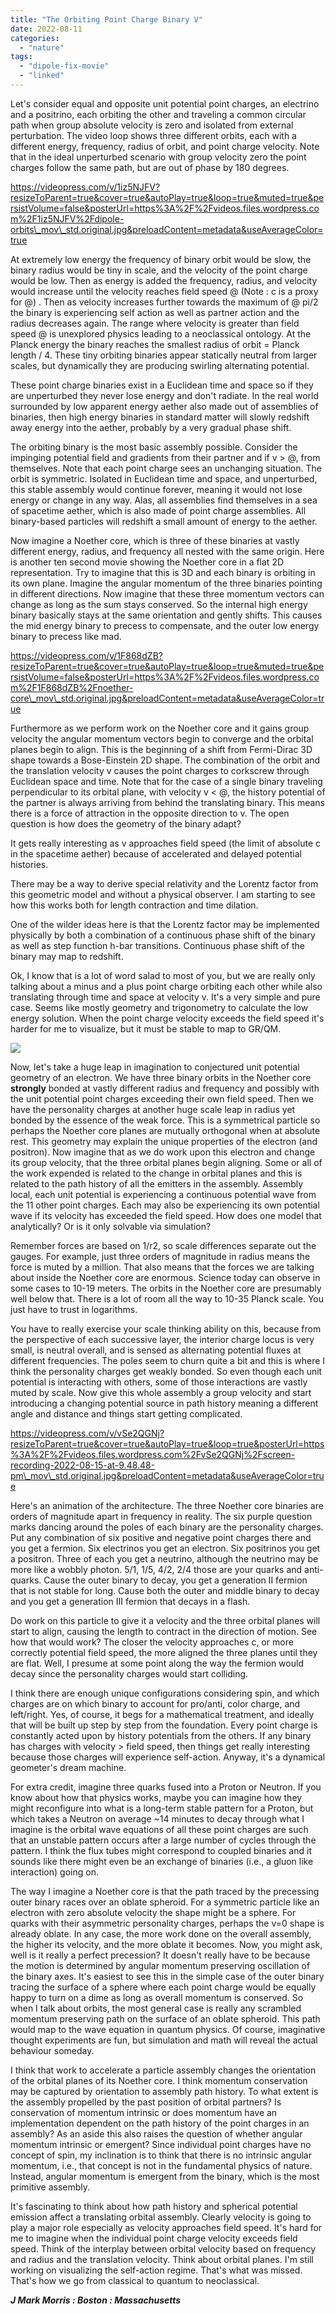 ```yaml
---
title: "The Orbiting Point Charge Binary V"
date: 2022-08-11
categories: 
  - "nature"
tags: 
  - "dipole-fix-movie"
  - "linked"
---
```


Let's consider equal and opposite unit potential point charges, an electrino and a positrino, each orbiting the other and traveling a common circular path when group absolute velocity is zero and isolated from external perturbation. The video loop shows three different orbits, each with a different energy, frequency, radius of orbit, and point charge velocity. Note that in the ideal unperturbed scenario with group velocity zero the point charges follow the same path, but are out of phase by 180 degrees.

https://videopress.com/v/1iz5NJFV?resizeToParent=true&cover=true&autoPlay=true&loop=true&muted=true&persistVolume=false&posterUrl=https%3A%2F%2Fvideos.files.wordpress.com%2F1iz5NJFV%2Fdipole-orbits\_mov\_std.original.jpg&preloadContent=metadata&useAverageColor=true

At extremely low energy the frequency of binary orbit would be slow, the binary radius would be tiny in scale, and the velocity of the point charge would be low. Then as energy is added the frequency, radius, and velocity would increase until the velocity reaches field speed @ (Note : c is a proxy for @) . Then as velocity increases further towards the maximum of @ pi/2 the binary is experiencing self action as well as partner action and the radius decreases again. The range where velocity is greater than field speed @ is unexplored physics leading to a neoclassical ontology. At the Planck energy the binary reaches the smallest radius of orbit = Planck length / 4. These tiny orbiting binaries appear statically neutral from larger scales, but dynamically they are producing swirling alternating potential.

These point charge binaries exist in a Euclidean time and space so if they are unperturbed they never lose energy and don't radiate. In the real world surrounded by low apparent energy aether also made out of assemblies of binaries, then high energy binaries in standard matter will slowly redshift away energy into the aether, probably by a very gradual phase shift.

The orbiting binary is the most basic assembly possible. Consider the impinging potential field and gradients from their partner and if v > @, from themselves. Note that each point charge sees an unchanging situation. The orbit is symmetric. Isolated in Euclidean time and space, and unperturbed, this stable assembly would continue forever, meaning it would not lose energy or change in any way. Alas, all assemblies find themselves in a sea of spacetime aether, which is also made of point charge assemblies. All binary-based particles will redshift a small amount of energy to the aether.

Now imagine a Noether core, which is three of these binaries at vastly different energy, radius, and frequency all nested with the same origin. Here is another ten second movie showing the Noether core in a flat 2D representation. Try to imagine that this is 3D and each binary is orbiting in its own plane. Imagine the angular momentum of the three binaries pointing in different directions. Now imagine that these three momentum vectors can change as long as the sum stays conserved. So the internal high energy binary basically stays at the same orientation and gently shifts. This causes the mid energy binary to precess to compensate, and the outer low energy binary to precess like mad.

https://videopress.com/v/1F868dZB?resizeToParent=true&cover=true&autoPlay=true&loop=true&muted=true&persistVolume=false&posterUrl=https%3A%2F%2Fvideos.files.wordpress.com%2F1F868dZB%2Fnoether-core\_mov\_std.original.jpg&preloadContent=metadata&useAverageColor=true

Furthermore as we perform work on the Noether core and it gains group velocity the angular momentum vectors begin to converge and the orbital planes begin to align. This is the beginning of a shift from Fermi-Dirac 3D shape towards a Bose-Einstein 2D shape. The combination of the orbit and the translation velocity v causes the point charges to corkscrew through Euclidean space and time. Note that for the case of a single binary traveling perpendicular to its orbital plane, with velocity v < @, the history potential of the partner is always arriving from behind the translating binary. This means there is a force of attraction in the opposite direction to v. The open question is how does the geometry of the binary adapt?

It gets really interesting as v approaches field speed (the limit of absolute c in the spacetime aether) because of accelerated and delayed potential histories.

There may be a way to derive special relativity and the Lorentz factor from this geometric model and without a physical observer. I am starting to see how this works both for length contraction and time dilation.

One of the wilder ideas here is that the Lorentz factor may be implemented physically by both a combination of a continuous phase shift of the binary as well as step function h-bar transitions. Continuous phase shift of the binary may map to redshift.

Ok, I know that is a lot of word salad to most of you, but we are really only talking about a minus and a plus point charge orbiting each other while also translating through time and space at velocity v. It's a very simple and pure case. Seems like mostly geometry and trigonometry to calculate the low energy solution. When the point charge velocity exceeds the field speed it's harder for me to visualize, but it must be stable to map to GR/QM.

![](images/electron-geometry.png)

Now, let's take a huge leap in imagination to conjectured unit potential geometry of an electron. We have three binary orbits in the Noether core **strongly** bonded at vastly different radius and frequency and possibly with the unit potential point charges exceeding their own field speed. Then we have the personality charges at another huge scale leap in radius yet bonded by the essence of the weak force. This is a symmetrical particle so perhaps the Noether core planes are mutually orthogonal when at absolute rest. This geometry may explain the unique properties of the electron (and positron). Now imagine that as we do work upon this electron and change its group velocity, that the three orbital planes begin aligning. Some or all of the work expended is related to the change in orbital planes and this is related to the path history of all the emitters in the assembly. Assembly local, each unit potential is experiencing a continuous potential wave from the 11 other point charges. Each may also be experiencing its own potential wave if its velocity has exceeded the field speed. How does one model that analytically? Or is it only solvable via simulation?

Remember forces are based on 1/r2, so scale differences separate out the gauges. For example, just three orders of magnitude in radius means the force is muted by a million. That also means that the forces we are talking about inside the Noether core are enormous. Science today can observe in some cases to 10\-19 meters. The orbits in the Noether core are presumably well below that. There is a lot of room all the way to 10\-35 Planck scale. You just have to trust in logarithms.

You have to really exercise your scale thinking ability on this, because from the perspective of each successive layer, the interior charge locus is very small, is neutral overall, and is sensed as alternating potential fluxes at different frequencies. The poles seem to churn quite a bit and this is where I think the personality charges get weakly bonded. So even though each unit potential is interacting with others, some of those interactions are vastly muted by scale. Now give this whole assembly a group velocity and start introducing a changing potential source in path history meaning a different angle and distance and things start getting complicated.

https://videopress.com/v/vSe2QGNj?resizeToParent=true&cover=true&autoPlay=true&loop=true&posterUrl=https%3A%2F%2Fvideos.files.wordpress.com%2FvSe2QGNj%2Fscreen-recording-2022-08-15-at-9.48.48-pm\_mov\_std.original.jpg&preloadContent=metadata&useAverageColor=true

Here's an animation of the architecture. The three Noether core binaries are orders of magnitude apart in frequency in reality. The six purple question marks dancing around the poles of each binary are the personality charges. Put any combination of six positive and negative point charges there and you get a fermion. Six electrinos you get an electron. Six positrinos you get a positron. Three of each you get a neutrino, although the neutrino may be more like a wobbly photon. 5/1, 1/5, 4/2, 2/4 those are your quarks and anti-quarks. Cause the outer binary to decay, you get a generation II fermion that is not stable for long. Cause both the outer and middle binary to decay and you get a generation III fermion that decays in a flash.

Do work on this particle to give it a velocity and the three orbital planes will start to align, causing the length to contract in the direction of motion. See how that would work? The closer the velocity approaches c, or more correctly potential field speed, the more aligned the three planes until they are flat. Well, I presume at some point along the way the fermion would decay since the personality charges would start colliding.

I think there are enough unique configurations considering spin, and which charges are on which binary to account for pro/anti, color charge, and left/right. Yes, of course, it begs for a mathematical treatment, and ideally that will be built up step by step from the foundation. Every point charge is constantly acted upon by history potentials from the others. If any binary has charges with velocity > field speed, then things get really interesting because those charges will experience self-action. Anyway, it's a dynamical geometer's dream machine.

For extra credit, imagine three quarks fused into a Proton or Neutron. If you know about how that physics works, maybe you can imagine how they might reconfigure into what is a long-term stable pattern for a Proton, but which takes a Neutron on average ~14 minutes to decay through what I imagine is the orbital wave equations of all these point charges are such that an unstable pattern occurs after a large number of cycles through the pattern. I think the flux tubes might correspond to coupled binaries and it sounds like there might even be an exchange of binaries (i.e., a gluon like interaction) going on.

The way I imagine a Noether core is that the path traced by the precessing outer binary races over an oblate spheroid. For a symmetric particle like an electron with zero absolute velocity the shape might be a sphere. For quarks with their asymmetric personality charges, perhaps the v=0 shape is already oblate. In any case, the more work done on the overall assembly, the higher its velocity, and the more oblate it becomes. Now, you might ask, well is it really a perfect precession? It doesn't really have to be because the motion is determined by angular momentum preserving oscillation of the binary axes. It's easiest to see this in the simple case of the outer binary tracing the surface of a sphere where each point charge would be equally happy to turn on a dime as long as overall momentum is conserved. So when I talk about orbits, the most general case is really any scrambled momentum preserving path on the surface of an oblate spheroid. This path would map to the wave equation in quantum physics. Of course, imaginative thought experiments are fun, but simulation and math will reveal the actual behaviour someday.

I think that work to accelerate a particle assembly changes the orientation of the orbital planes of its Noether core. I think momentum conservation may be captured by orientation to assembly path history. To what extent is the assembly propelled by the past position of orbital partners? Is conservation of momentum intrinsic or does momentum have an implementation dependent on the path history of the point charges in an assembly? As an aside this also raises the question of whether angular momentum intrinsic or emergent? Since individual point charges have no concept of spin, my inclination is to think that there is no intrinsic angular momentum, i.e., that concept is not in the fundamental physics of nature. Instead, angular momentum is emergent from the binary, which is the most primitive assembly.

It's fascinating to think about how path history and spherical potential emission affect a translating orbital assembly. Clearly velocity is going to play a major role especially as velocity approaches field speed. It's hard for me to imagine when the individual point charge velocity exceeds field speed. Think of the interplay between orbital velocity based on frequency and radius and the translation velocity. Think about orbital planes. I'm still working on visualizing the self-action regime. That's what was missed. That's how we go from classical to quantum to neoclassical.

**_J Mark Morris : Boston : Massachusetts_**
